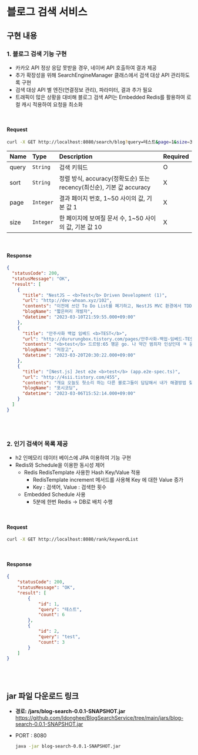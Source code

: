 # 블로그 검색 서비스

## 구현 내용
### 1. 블로그 검색 기능 구현
  - 카카오 API 정상 응답 못받을 경우, 네이버 API 호출하여 결과 제공 
  - 추가 확장성을 위해 SearchEngineManager 클래스에서 검색 대상 API 관리하도록 구현
  - 검색 대상 API 별 엔진(연결정보 관리), 파라미터, 결과 추가 필요
  - 트래픽이 많은 상황을 대비해 블로그 검색 API는 Embedded Redis를 활용하여 로컬 캐시 적용하여 요청을 최소화

 <br/>

#### Request
```bash
curl -X GET http://localhost:8080/search/blog?query=테스트&page=1&size=3&sort=accuracy
```
| Name  | Type      | Description                                                  | Required |
|:------| :-------- | :----------------------------------------------------------- | :------- |
| query | `String`  | 검색 키워드                                                  | O        |
| sort  | `String`  | 정렬 방식, accuracy(정확도순) 또는 recency(최신순), 기본 값 accuracy | X        |
| page  | `Integer` | 결과 페이지 번호, 1~50 사이의 값, 기본 값 1                  | X        |
| size  | `Integer` | 한 페이지에 보여질 문서 수, 1~50 사이의 값, 기본 값 10       | X        |

<br />

#### Response
```json
{
  "statusCode": 200,
  "statusMessage": "OK",
  "result": [
    {
      "title": "NestJS — <b>Test</b> Driven Development (1)",
      "url": "http://dev-whoan.xyz/102",
      "contents": "이전에 쓰던 To Do List를 폐기하고, NestJS MVC 환경에서 TDD를 수행하는 법을 작성하려 한다. 크게 Unit <b>Test</b>와 Integration <b>Test</b>로 나누어서 연재할 예정이다. 간략한 MVC 흔히 서비스의 프론트엔드에서 발생하는 요청을 처리하기 위해 우리는 백엔드의 시스템을 MVC 디자인 패턴을 이용해 설계하곤 한다. MVC 패턴을...",
      "blogName": "짧은머리 개발자",
      "datetime": "2023-03-10T21:59:55.000+09:00"
    },
    {
      "title": "만주사화 백업 임베드 <b>TEST</b>",
      "url": "http://dururungbox.tistory.com/pages/만주사화-백업-임베드-TEST",
      "contents": "<b>test</b> 드르렁:65 행운 go. 나 약간 범죄자 인상인데 ㅋ 운 기준치: 65/32/13 굴림: 19 판정결과: 어려운 성공 히읗:93 ? dksl 아니 잘못굴렷다 넘 오랜마에 왓셔 히읗:히히!!! 45 드르렁:킄킄 히읗:사담사담 호오 호오오~ 좋군뇨 호오옹 드르렁 (GM):굿 사실 이걸 우리..별로 안 쓸것같지만 그래도 ㅋㅋ 히읗:그냥 오너캐...",
      "blogName": "저장고",
      "datetime": "2023-03-20T20:30:22.000+09:00"
    },
    {
      "title": "[Nest.js] Jest e2e <b>test</b> (app.e2e-spec.ts)",
      "url": "http://4sii.tistory.com/455",
      "contents": "개요 오늘도 헛소리 하는 다른 블로그들이 답답해서 내가 해결방법 찾아 정리해본다. 기본 세팅 app.e2e-spec.ts import { <b>Test</b>, TestingModule } from &#39;@nestjs/testing&#39;; import { INestApplication } from &#39;@nestjs/common&#39;; import * as request from &#39;supertest&#39;; import { AppModule } from &#39;./../src/app.module...",
      "blogName": "포시코딩",
      "datetime": "2023-03-06T15:52:14.000+09:00"
    }
  ]
}
```
<br/>
<br/>

### 2. 인기 검색어 목록 제공
- h2 인메모리 데이터 베이스에 JPA 이용하여 기능 구현
- Redis와 Schedule을 이용한 동시성 제어 
  - Redis RedisTemplate 사용한 Hash Key/Value 적용
    - RedisTemplate increment 메서드를 사용해 Key 에 대한 Value 증가
    - Key : 검색어, Value : 검색한 횟수
  - Embedded Schedule 사용
    - 5분에 한번 Redis -> DB로 배치 수행

<br/>

#### Request
```bash
curl -X GET http://localhost:8080/rank/keywordList
```

<br/>

#### Response
```json
{
    "statusCode": 200,
    "statusMessage": "OK",
    "result": [
        {
            "id": 1,
            "query": "테스트",
            "count": 6
        },
        {
            "id": 2,
            "query": "test",
            "count": 3
        }
    ]
}
```

<br/>
<br/>

## jar 파일 다운로드 링크

- **경로: /jars/blog-search-0.0.1-SNAPSHOT.jar**
  https://github.com/ldonghee/BlogSearchService/tree/main/jars/blog-search-0.0.1-SNAPSHOT.jar
- PORT : 8080


  ```bash
  java -jar blog-search-0.0.1-SNAPSHOT.jar
  ```